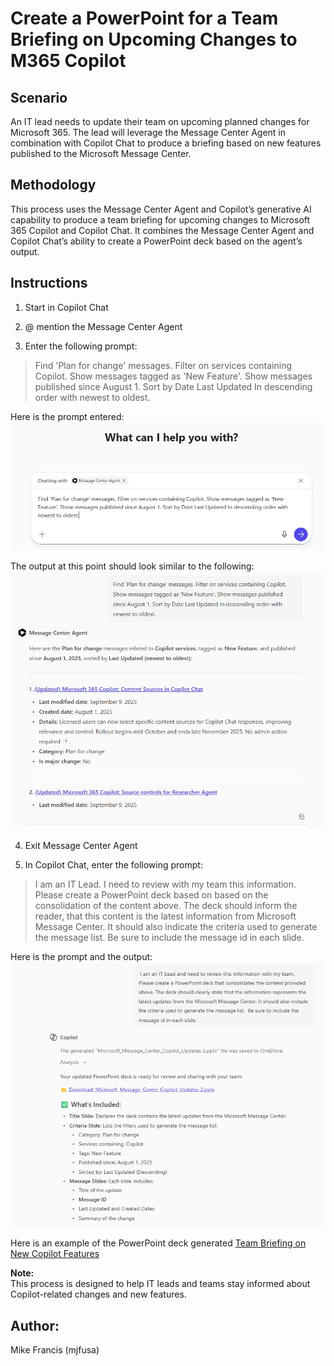 # Create a PowerPoint for a Team Briefing on Upcoming Changes to M365 Copilot

## Scenario
An IT lead needs to update their team on upcoming planned changes for Microsoft 365. The lead will leverage the Message Center Agent in combination with Copilot Chat to produce a briefing based on new features published to the Microsoft Message Center.

## Methodology
This process uses the Message Center Agent and Copilot’s generative AI capability to produce a team briefing for upcoming changes to Microsoft 365 Copilot and Copilot Chat. It combines the Message Center Agent and Copilot Chat’s ability to create a PowerPoint deck based on the agent’s output.

## Instructions

1.	Start in Copilot Chat

2.	@ mention the Message Center Agent

3.	Enter the following prompt:  
>Find 'Plan for change' messages. Filter on services containing Copilot. Show messages tagged as 'New Feature'. Show messages published since August 1. Sort by Date Last Updated In descending order with newest to oldest.  

Here is the prompt entered:
![Enter prompt](./images/IT%20Team%20Briefing1.png)

The output at this point should look similar to the following:
![Agent Output](./images/Agent%20Output.png)

4. Exit Message Center Agent

5. In Copilot Chat, enter the following prompt:

>I am an IT Lead. I need to review with my team this information. Please create a PowerPoint deck based on based on the consolidation of the content above. The deck should inform the reader, that this content is the latest information from Microsoft Message Center. It should also indicate the criteria used to generate the message list. Be sure to include the message id in each slide.  

Here is the prompt and the output:  
![PowerPoint deck generated](./images/PPT%20Generated.png)

Here is an example of the PowerPoint deck generated [Team Briefing on New Copilot Features](./other/Team%20Briefing%20on%20New%20Copilot%20Features.pptx)

**Note:**  
This process is designed to help IT leads and teams stay informed about Copilot-related changes and new features. 

## Author:
Mike Francis (mjfusa)